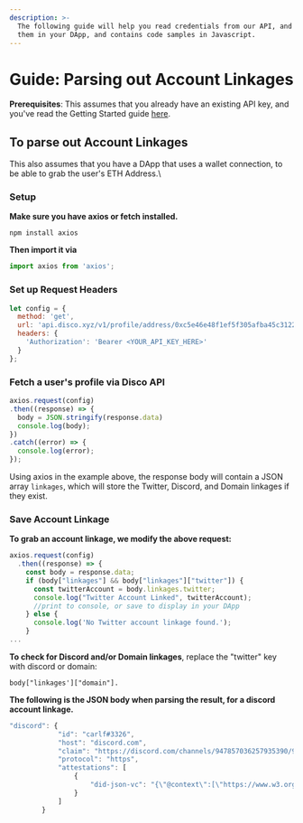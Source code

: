 ```yaml
---
description: >-
  The following guide will help you read credentials from our API, and surface
  them in your DApp, and contains code samples in Javascript.
---
```


# Guide: Parsing out Account Linkages

**Prerequisites**: This assumes that you already have an existing API key, and you've read the Getting Started guide [here](get-started-with-discos-api/).&#x20;

## To parse out Account Linkages

This also assumes that you have a DApp that uses a wallet connection, to be able to grab the user's ETH Address.\


### Setup

**Make sure you have axios or fetch installed.**&#x20;

`npm install axios`

**Then import it via**&#x20;

```javascript
import axios from 'axios';
```

### Set up Request Headers

```javascript
let config = {
  method: 'get',
  url: 'api.disco.xyz/v1/profile/address/0xc5e46e48f1ef5f305afba45c3122021dd09ed3de',
  headers: { 
    'Authorization': 'Bearer <YOUR_API_KEY_HERE>'
  }
};
```

### &#x20;**Fetch a user's profile via Disco API**

```javascript
axios.request(config)
.then((response) => {
  body = JSON.stringify(response.data)
  console.log(body);
})
.catch((error) => {
  console.log(error);
});
```

Using axios in the example above, the response body will contain a JSON array `linkages`, which will store the Twitter, Discord, and Domain linkages if they exist.

### Save Account Linkage

**To grab an account linkage, we modify the above request:**

```javascript
axios.request(config)
  .then((response) => {
    const body = response.data;
    if (body["linkages"] && body["linkages"]["twitter"]) {
      const twitterAccount = body.linkages.twitter;
      console.log("Twitter Account Linked", twitterAccount);
      //print to console, or save to display in your DApp 
    } else {
      console.log('No Twitter account linkage found.');
    }
...
```

**To check for Discord and/or Domain linkages**, replace the "twitter" key with discord or domain:&#x20;

`body["linkages']["domain"].`

**The following is the JSON body when parsing the result, for a discord account linkage.**

```javascript
"discord": {
            "id": "carlf#3326",
            "host": "discord.com",
            "claim": "https://discord.com/channels/947857036257935390/975763597529600041/1047969370833440858",
            "protocol": "https",
            "attestations": [
                {
                    "did-json-vc": "{\"@context\":[\"https://www.w3.org/2018/credentials/v1\"],\"type\":[\"VerifiableCredential\",\"AccountLinkageCredential\"],\"issuer\":{\"id\":\"did:3:kjzl6cwe1jw147em2rs0sekomnapwb1s4rym9mnib0trdwzr2njq0vgak9ugwxo\"},\"issuanceDate\":\"2022-12-01T20:16:34.918Z\",\"id\":\"did:3:kjzl6cwe1jw147em2rs0sekomnapwb1s4rym9mnib0trdwzr2njq0vgak9ugwxo#e66df33f-df0d-43ec-a7e3-964f9ff88878\",\"credentialSubject\":{\"id\":\"did:3:kjzl6cwe1jw147em2rs0sekomnapwb1s4rym9mnib0trdwzr2njq0vgak9ugwxo\",\"type\":\"Discord\",\"username\":\"carlf#3326\"},\"credentialSchema\":{\"id\":\"https://raw.githubusercontent.com/discoxyz/disco-schemas/main/json/AccountLinkageCredential/1-0-0.json\",\"type\":\"JsonSchemaValidator2018\"},\"proof\":{\"verificationMethod\":\"did:3:kjzl6cwe1jw147em2rs0sekomnapwb1s4rym9mnib0trdwzr2njq0vgak9ugwxo#controller\",\"created\":\"2022-12-01T20:16:34.925Z\",\"proofPurpose\":\"assertionMethod\",\"type\":\"EthereumEip712Signature2021\",\"proofValue\":\"0x991fd9e834bca98f033ec25ec5e0d82b20aafa72620616187c72cb9005e10576217aad7b6f2e5f64e266af2ccc663db71d8a1bdd5ed5fa28bad9e0cf242b02a51c\",\"eip712Domain\":{\"domain\":{\"chainId\":1,\"name\":\"Sign to link this account to your identifier\",\"version\":\"1\"},\"messageSchema\":{\"EIP712Domain\":[{\"name\":\"name\",\"type\":\"string\"},{\"name\":\"version\",\"type\":\"string\"},{\"name\":\"chainId\",\"type\":\"uint256\"}],\"CredentialSchema\":[{\"name\":\"id\",\"type\":\"string\"},{\"name\":\"type\",\"type\":\"string\"}],\"CredentialSubject\":[{\"name\":\"id\",\"type\":\"string\"},{\"name\":\"type\",\"type\":\"string\"},{\"name\":\"username\",\"type\":\"string\"}],\"Issuer\":[{\"name\":\"id\",\"type\":\"string\"}],\"Proof\":[{\"name\":\"created\",\"type\":\"string\"},{\"name\":\"proofPurpose\",\"type\":\"string\"},{\"name\":\"type\",\"type\":\"string\"},{\"name\":\"verificationMethod\",\"type\":\"string\"}],\"VerifiableCredential\":[{\"name\":\"@context\",\"type\":\"string[]\"},{\"name\":\"credentialSchema\",\"type\":\"CredentialSchema\"},{\"name\":\"credentialSubject\",\"type\":\"CredentialSubject\"},{\"name\":\"id\",\"type\":\"string\"},{\"name\":\"issuanceDate\",\"type\":\"string\"},{\"name\":\"issuer\",\"type\":\"Issuer\"},{\"name\":\"proof\",\"type\":\"Proof\"},{\"name\":\"type\",\"type\":\"string[]\"}]},\"primaryType\":\"VerifiableCredential\"}}}"
                }
            ]
        }
```













